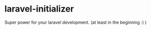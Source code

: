 laravel-initializer
===================

Super power for your laravel development. (at least in the beginning :) )
